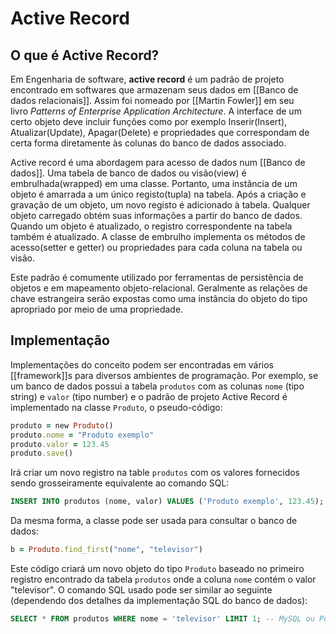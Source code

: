 # Active Record

## O que é Active Record?

Em Engenharia de software, **active record** é um padrão de projeto encontrado em softwares que armazenam seus dados em [[Banco de dados relacionais]]. Assim foi nomeado por [[Martin Fowler]] em seu livro _Patterns of Enterprise Application Architecture_. A interface de um certo objeto deve incluir funções como por exemplo Inserir(Insert), Atualizar(Update), Apagar(Delete) e propriedades que correspondam de certa forma diretamente às colunas do banco de dados associado.

Active record é uma abordagem para acesso de dados num [[Banco de dados]]. Uma tabela de banco de dados ou visão(view) é embrulhada(wrapped) em uma classe. Portanto, uma instância de um objeto é amarrada a um único registo(tupla) na tabela. Após a criação e gravação de um objeto, um novo registo é adicionado à tabela. Qualquer objeto carregado obtém suas informações a partir do banco de dados. Quando um objeto é atualizado, o registro correspondente na tabela também é atualizado. A classe de embrulho implementa os métodos de acesso(setter e getter) ou propriedades para cada coluna na tabela ou visão.

Este padrão é comumente utilizado por ferramentas de persistência de objetos e em mapeamento objeto-relacional. Geralmente as relações de chave estrangeira serão expostas como uma instância do objeto do tipo apropriado por meio de uma propriedade.

## Implementação

Implementações do conceito podem ser encontradas em vários [[framework]]s para diversos ambientes de programação. Por exemplo, se um banco de dados possui a tabela `produtos` com as colunas `nome` (tipo string) e `valor` (tipo number) e o padrão de projeto Active Record é implementado na classe `Produto`, o pseudo-código:

```ruby
produto = new Produto()
produto.nome = "Produto exemplo"
produto.valor = 123.45
produto.save()
```

Irá criar um novo registro na table `produtos` com os valores fornecidos sendo grosseiramente equivalente ao comando SQL:

```sql
INSERT INTO produtos (nome, valor) VALUES ('Produto exemplo', 123.45);
```

Da mesma forma, a classe pode ser usada para consultar o banco de dados:

```ruby
b = Produto.find_first("nome", "televisor")
```

Este código criará um novo objeto do tipo `Produto` baseado no primeiro registro encontrado da tabela `produtos` onde a coluna `nome` contém o valor "televisor". O comando SQL usado pode ser similar ao seguinte (dependendo dos detalhes da implementação SQL do banco de dados):

```sql
SELECT * FROM produtos WHERE nome = 'televisor' LIMIT 1; -- MySQL ou PostgreSQL
```

